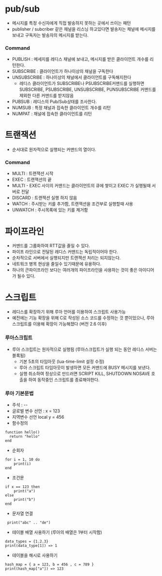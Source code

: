 # pub/sub
* 메시지를 특정 수신자에게 직접 발송하지 못하는 곳에서 쓰이는 패턴
* publisher / subcriber 같은 채널을 리스닝 하고있다면 발송자는 채널에 메시지를 보내고 구독자는 발송자의 메시지를 받는다.
### Command
* PUBLISH : 메세지를 레디스 채널에 보내고, 메시지를 받은 클라이언트 개수를 리턴한다.
* SUBSCRIBE : 클라이언트가 하나이상의 채널을 구독한다
* UNSUBSCRIBE : 하나이상의 채널에서 클라이언트를 구독해지한다
    * 레디스 클라이언트가 SUBSCRIBE나 PSUBSCRIBE커맨드를 실행하면 SUBSCRIBE, PSUBSCRIBE, UNSUBSCRIBE, PUNSUBSCRIBE 커맨드를 제외한 다른 커맨드를 받지않음
* PUBSUB : 레디스의 Pub/Sub상태를 조사한다.
* NUMSUB : 특정 채널과 접속한 클라이언트 개수를 리턴
* NUMPAT : 채널에 접속한 클라이언트를 리턴
# 트랜잭션
* 순서대로 원자적으로 실행되는 커맨드의 열이다.
### Command
* MULTI : 트랜잭션 시작
* EXEC : 트랜잭션의 끝
* MULTI - EXEC 사이의 커맨드는 클라이언트의 큐에 쌓이고 EXEC 가 실행될때 서버로 전달
* DISCARD : 트랜잭션 실행 하지 않음
* WATCH : 주시받는 키를 추가함, 트랜잭션을 조건부로 실행할때 사용
* UNWATCH : 주시목록에 있는 키를 제거함
# 파이프라인
* 커맨드를 그룹화하여 RTT값을 줄일 수 있다.
* 파이프 라인으로 전달된 레디스 커맨드는 독립적이어야 한다.
* 순차적으로 서버에서 실행되지만 트랜잭션 처리는 되지않는다.
* 네트워크 병목 현상을 줄일수 있기때문에 유용하다.
* 하나의 큰파이프라인 보다는 여러개의 파이프라인을 사용하는 것이 좋은 아이디어가 될수 있다.
# 스크립트
* 레디스를 확장하기 위해 루아 언어를 이용하여 스크립트 사용가능
* 예전에는 기능 확장을 위해 C로 작성된 소스 코드를 수정하는 것 뿐이었으나, 루아 스크립트를 이용해 확장이 가능해졌다 (버전 2.6 이후)
### 루아스크립트
* 루아 스크립트는 원자적으로 실행됨 (루아스크립트가 실행 되는 동안 레디스 서버는 블록됨)
    * 기본 5초의 타임아웃 (lua-time-limit 설정 수정)
    * 루아 스크립트 타임아웃이 발생하면 모든 커맨드에 BUSY 메시지를 보낸다.
    * 실행 취소하여 정상으로 만드러면 SCRIPT KILL, SHUTDOWN NOSAVE 호출을 하여 동작중인 스크립트를 종료해야한다.
### 루아 기본문법
* 주석 : --
* 글로벌 변수 선언 : x = 123
* 지역변수 선언 local  y = 456
* 함수정의
```
function hello()
  return "hello"
end
```

* 순회자
```
for i = 1, 10 do
	print(i)
end
```

* 조건문
```
if x == 123 then
	print("a")
else
	print("b")
end
```

* 문자열 연결
```
 print("abc" .. "de")
```

* 테이블 배열 사용하기 (루아의 배열은 1부터 시작함)
```
data_types = {1.2.3}
print(data_type[1]) => 1
```

* 테이블을 해시로 사용하기
```
hash_map = { a = 123, b = 456 , c = 789 }
print(hash_map["a"]) => 123
```